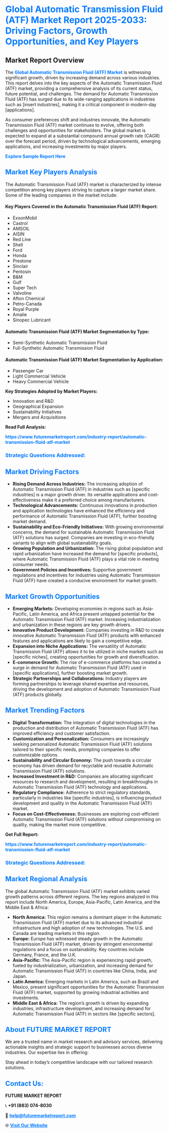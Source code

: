 <h1 style="color: #007BFF;">Global Automatic Transmission Fluid (ATF) Market Report 2025-2033: Driving Factors, Growth Opportunities, and Key Players</h1>

<section id="overview">
<h2>Market Report Overview</h2>
<p>The <a href="https://www.futuremarketreport.com/industry-report/automatic-transmission-fluid-atf-market" style="color: #007BFF; text-decoration: none;"><strong>Global Automatic Transmission Fluid (ATF) Market</strong></a> is witnessing significant growth, driven by increasing demand across various industries. This report delves into the key aspects of the Automatic Transmission Fluid (ATF) market, providing a comprehensive analysis of its current status, future potential, and challenges. The demand for Automatic Transmission Fluid (ATF) has surged due to its wide-ranging applications in industries such as [insert industries], making it a critical component in modern-day [applications].</p>
<p>As consumer preferences shift and industries innovate, the Automatic Transmission Fluid (ATF) market continues to evolve, offering both challenges and opportunities for stakeholders. The global market is expected to expand at a substantial compound annual growth rate (CAGR) over the forecast period, driven by technological advancements, emerging applications, and increasing investments by major players.</p>
</section>

<section id="overview">
<p><a href="https://www.futuremarketreport.com/request-sample/reportId=85270" style="color: #007BFF; text-decoration: none;"><strong>Explore Sample Report Here</strong></a></p>
</section>

<section id="key-players">
<h2 style="color: #007BFF;">Market Key Players Analysis</h2>
<p>The Automatic Transmission Fluid (ATF) market is characterized by intense competition among key players striving to capture a larger market share. Some of the leading companies in the market include:</p>
<h4>Key Players Covered in the Automatic Transmission Fluid (ATF) Report:</h4>
<ul><li>ExxonMobil</li><li>Castrol</li><li>AMSOIL</li><li>AISIN</li><li>Red Line</li><li>Shell</li><li>Ford</li><li>Honda</li><li>Prestone</li><li>Sinclair</li><li>Pentosin</li><li>B&amp;M</li><li>Gulf</li><li>Super Tech</li><li>Valvoline</li><li>Afton Chemical</li><li>Petro-Canada</li><li>Royal Purple</li><li>Amalie</li><li>Sinopec Lubricant</li></ul>
<h4>Automatic Transmission Fluid (ATF) Market Segmentation by Type:</h4>
<ul><li>Semi-Synthetic Automatic Transmission Fluid</li><li>Full-Synthetic Automatic Transmission Fluid</li></ul>

<h4>Automatic Transmission Fluid (ATF) Market Segmentation by Application:</h4>
<ul><li>Passenger Car</li><li>Light Commercial Vehicle</li><li>Heavy Commercial Vehicle</li></ul>
<p><strong>Key Strategies Adopted by Market Players:</strong></p>
<ul>
<li>Innovation and R&D</li>
<li>Geographical Expansion</li>
<li>Sustainability Initiatives</li>
<li>Mergers and Acquisitions</li>
</ul>
</section>

<section>
<p><strong>Read Full Analysis: </strong></p><a href="https://www.futuremarketreport.com/industry-report/automatic-transmission-fluid-atf-market" style="color: #007BFF; text-decoration: none;"><strong>https://www.futuremarketreport.com/industry-report/automatic-transmission-fluid-atf-market</strong></a>
<h3 style="color: #007BFF;">Strategic Questions Addressed:</h3>
</section>

<section id="driving-factors">
<h2 style="color: #007BFF;">Market Driving Factors</h2>
<ul>
<li><strong>Rising Demand Across Industries:</strong> The increasing adoption of Automatic Transmission Fluid (ATF) in industries such as [specific industries] is a major growth driver. Its versatile applications and cost-effectiveness make it a preferred choice among manufacturers.</li>
<li><strong>Technological Advancements:</strong> Continuous innovations in production and application technologies have enhanced the efficiency and performance of Automatic Transmission Fluid (ATF), further boosting market demand.</li>
<li><strong>Sustainability and Eco-Friendly Initiatives:</strong> With growing environmental concerns, the demand for sustainable Automatic Transmission Fluid (ATF) solutions has surged. Companies are investing in eco-friendly variants to align with global sustainability goals.</li>
<li><strong>Growing Population and Urbanization:</strong> The rising global population and rapid urbanization have increased the demand for [specific products], where Automatic Transmission Fluid (ATF) plays a vital role in meeting consumer needs.</li>
<li><strong>Government Policies and Incentives:</strong> Supportive government regulations and incentives for industries using Automatic Transmission Fluid (ATF) have created a conducive environment for market growth.</li>
</ul>
</section>

<section id="growth-opportunities">
<h2 style="color: #007BFF;">Market Growth Opportunities</h2>
<ul>
<li><strong>Emerging Markets:</strong> Developing economies in regions such as Asia-Pacific, Latin America, and Africa present untapped potential for the Automatic Transmission Fluid (ATF) market. Increasing industrialization and urbanization in these regions are key growth drivers.</li>
<li><strong>Innovative Product Development:</strong> Companies investing in R&D to create innovative Automatic Transmission Fluid (ATF) products with enhanced features and applications are likely to gain a competitive edge.</li>
<li><strong>Expansion into Niche Applications:</strong> The versatility of Automatic Transmission Fluid (ATF) allows it to be utilized in niche markets such as [specific niches], creating opportunities for growth and diversification.</li>
<li><strong>E-commerce Growth:</strong> The rise of e-commerce platforms has created a surge in demand for Automatic Transmission Fluid (ATF) used in [specific applications], further boosting market growth.</li>
<li><strong>Strategic Partnerships and Collaborations:</strong> Industry players are forming partnerships to leverage shared expertise and resources, driving the development and adoption of Automatic Transmission Fluid (ATF) products globally.</li>
</ul>
</section>

<section id="trending-factors">
<h2 style="color: #007BFF;">Market Trending Factors</h2>
<ul>
<li><strong>Digital Transformation:</strong> The integration of digital technologies in the production and distribution of Automatic Transmission Fluid (ATF) has improved efficiency and customer satisfaction.</li>
<li><strong>Customization and Personalization:</strong> Consumers are increasingly seeking personalized Automatic Transmission Fluid (ATF) solutions tailored to their specific needs, prompting companies to offer customizable options.</li>
<li><strong>Sustainability and Circular Economy:</strong> The push towards a circular economy has driven demand for recyclable and reusable Automatic Transmission Fluid (ATF) solutions.</li>
<li><strong>Increased Investment in R&D:</strong> Companies are allocating significant resources to research and development, resulting in breakthroughs in Automatic Transmission Fluid (ATF) technology and applications.</li>
<li><strong>Regulatory Compliance:</strong> Adherence to strict regulatory standards, particularly in industries like [specific industries], is influencing product development and quality in the Automatic Transmission Fluid (ATF) market.</li>
<li><strong>Focus on Cost-Effectiveness:</strong> Businesses are exploring cost-efficient Automatic Transmission Fluid (ATF) solutions without compromising on quality, making the market more competitive.</li>
</ul>
</section>

<section>
<p><strong>Get Full Report: </strong></p><a href="https://www.futuremarketreport.com/industry-report/automatic-transmission-fluid-atf-market" style="color: #007BFF; text-decoration: none;"><strong>https://www.futuremarketreport.com/industry-report/automatic-transmission-fluid-atf-market</strong></a>
<h3 style="color: #007BFF;">Strategic Questions Addressed:</h3>
</section>


<section id="regional-analysis">
<h2 style="color: #007BFF;">Market Regional Analysis</h2>
<p>The global Automatic Transmission Fluid (ATF) market exhibits varied growth patterns across different regions. The key regions analyzed in this report include North America, Europe, Asia-Pacific, Latin America, and the Middle East & Africa:</p>
<ul>
<li><strong>North America:</strong> This region remains a dominant player in the Automatic Transmission Fluid (ATF) market due to its advanced industrial infrastructure and high adoption of new technologies. The U.S. and Canada are leading markets in this region.</li>
<li><strong>Europe:</strong> Europe has witnessed steady growth in the Automatic Transmission Fluid (ATF) market, driven by stringent environmental regulations and a focus on sustainability. Key countries include Germany, France, and the U.K.</li>
<li><strong>Asia-Pacific:</strong> The Asia-Pacific region is experiencing rapid growth, fueled by industrialization, urbanization, and increasing demand for Automatic Transmission Fluid (ATF) in countries like China, India, and Japan.</li>
<li><strong>Latin America:</strong> Emerging markets in Latin America, such as Brazil and Mexico, present significant opportunities for the Automatic Transmission Fluid (ATF) market, supported by growing industrial activities and investments.</li>
<li><strong>Middle East & Africa:</strong> The region’s growth is driven by expanding industries, infrastructure development, and increasing demand for Automatic Transmission Fluid (ATF) in sectors like [specific sectors].</li>
</ul>
</section>

<footer>
<h2 style="color: #007BFF;">About FUTURE MARKET REPORT</h2>
<p>We are a trusted name in market research and advisory services, delivering actionable insights and strategic support to businesses across diverse industries. Our expertise lies in offering:</p>

<p>Stay ahead in today’s competitive landscape with our tailored research solutions.</p>

<h2 style="color: #007BFF;">Contact Us:</h2>
<p><strong>FUTURE MARKET REPORT</strong></p>
<p>📞 <strong>+91 (883) 074-8030</strong></p>
<p>📧 <strong><a href="mailto:help@futuremarketreport.com" style="color: #007BFF;">help@futuremarketreport.com</a></strong></p>
<p>🌐 <strong><a href="https://www.futuremarketreport.com/" style="color: #007BFF;">Visit Our Website</a></strong></p>
</footer>